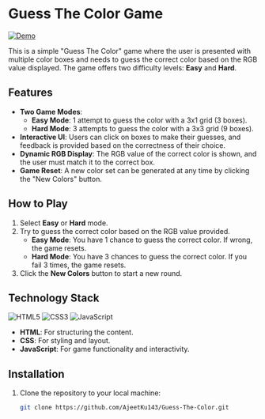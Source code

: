 # Guess The Color Game

[![Demo](https://img.shields.io/badge/Demo-Guess%20TheColor-blue)](https://ajeetku143.github.io/Guess-The-Color/)

This is a simple "Guess The Color" game where the user is presented with multiple color boxes and needs to guess the correct color based on the RGB value displayed. The game offers two difficulty levels: **Easy** and **Hard**.

## Features

* **Two Game Modes**:
  - **Easy Mode**: 1 attempt to guess the color with a 3x1 grid (3 boxes).
  - **Hard Mode**: 3 attempts to guess the color with a 3x3 grid (9 boxes).
* **Interactive UI**: Users can click on boxes to make their guesses, and feedback is provided based on the correctness of their choice.
* **Dynamic RGB Display**: The RGB value of the correct color is shown, and the user must match it to the correct box.
* **Game Reset**: A new color set can be generated at any time by clicking the "New Colors" button.
  
## How to Play

1. Select **Easy** or **Hard** mode.
2. Try to guess the correct color based on the RGB value provided.
   - **Easy Mode**: You have 1 chance to guess the correct color. If wrong, the game resets.
   - **Hard Mode**: You have 3 chances to guess the correct color. If you fail 3 times, the game resets.
3. Click the **New Colors** button to start a new round.

## Technology Stack
![HTML5](https://img.shields.io/badge/html5-%23E34F26.svg?style=for-the-badge&logo=html5&logoColor=white) ![CSS3](https://img.shields.io/badge/css3-%231572B6.svg?style=for-the-badge&logo=css3&logoColor=white)  ![JavaScript](https://img.shields.io/badge/javascript-%23323330.svg?style=for-the-badge&logo=javascript&logoColor=%23F7DF1E) 
* **HTML**: For structuring the content.
* **CSS**: For styling and layout.
* **JavaScript**: For game functionality and interactivity.

## Installation

1. Clone the repository to your local machine:
   ```bash
   git clone https://github.com/AjeetKu143/Guess-The-Color.git
